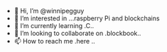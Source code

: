 - 👋 Hi, I’m @winnipegguy
- 👀 I’m interested in ...raspberry Pi and blockchains
- 🌱 I’m currently learning .C..
- 💞️ I’m looking to collaborate on .blockbook..
- 📫 How to reach me .here ..

<!---
winnipegguy/winnipegguy is a ✨ special ✨ repository because its `README.md` (this file) appears on your GitHub profile.
You can click the Preview link to take a look at your changes.
--->
